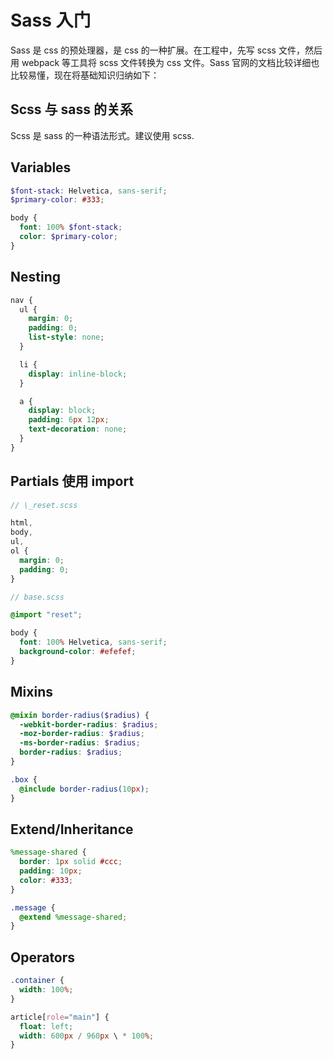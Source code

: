 # Sass 入门

Sass 是 css 的预处理器，是 css 的一种扩展。在工程中，先写 scss 文件，然后用 webpack 等工具将 scss 文件转换为 css 文件。Sass 官网的文档比较详细也比较易懂，现在将基础知识归纳如下：

## Scss 与 sass 的关系

Scss 是 sass 的一种语法形式。建议使用 scss.

## Variables

```scss
$font-stack: Helvetica, sans-serif;
$primary-color: #333;

body {
  font: 100% $font-stack;
  color: $primary-color;
}
```

## Nesting

```scss
nav {
  ul {
    margin: 0;
    padding: 0;
    list-style: none;
  }

  li {
    display: inline-block;
  }

  a {
    display: block;
    padding: 6px 12px;
    text-decoration: none;
  }
}
```

## Partials 使用 import

```scss
// \_reset.scss

html,
body,
ul,
ol {
  margin: 0;
  padding: 0;
}

// base.scss

@import "reset";

body {
  font: 100% Helvetica, sans-serif;
  background-color: #efefef;
}
```

## Mixins

```scss
@mixin border-radius($radius) {
  -webkit-border-radius: $radius;
  -moz-border-radius: $radius;
  -ms-border-radius: $radius;
  border-radius: $radius;
}

.box {
  @include border-radius(10px);
}
```

## Extend/Inheritance

```scss
%message-shared {
  border: 1px solid #ccc;
  padding: 10px;
  color: #333;
}

.message {
  @extend %message-shared;
}
```

## Operators

```scss
.container {
  width: 100%;
}

article[role="main"] {
  float: left;
  width: 600px / 960px \ * 100%;
}
```

